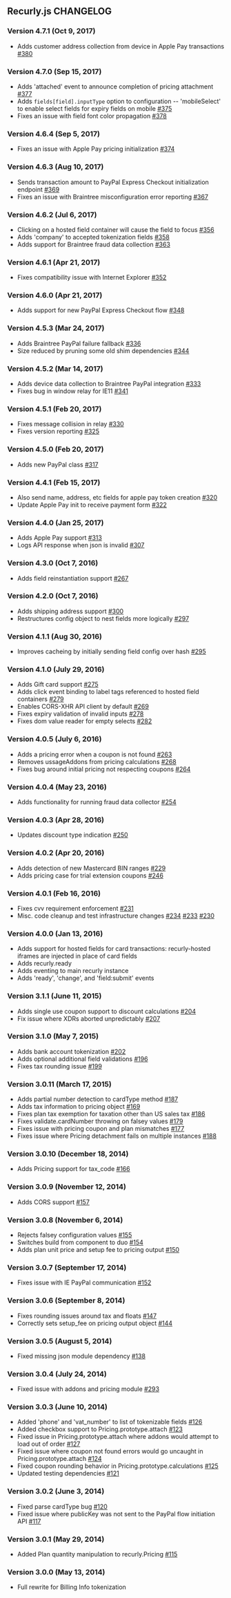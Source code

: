 ## Recurly.js CHANGELOG

### Version 4.7.1 (Oct 9, 2017)

* Adds customer address collection from device in Apple Pay transactions [#380][380]

### Version 4.7.0 (Sep 15, 2017)

* Adds 'attached' event to announce completion of pricing attachment [#377][377]
* Adds `fields[field].inputType` option to configuration -- 'mobileSelect' to enable select fields for expiry fields on mobile [#375][375]
* Fixes an issue with field font color propagation [#378][378]

### Version 4.6.4 (Sep 5, 2017)

* Fixes an issue with Apple Pay pricing initialization [#374][374]

### Version 4.6.3 (Aug 10, 2017)

* Sends transaction amount to PayPal Express Checkout initialization endpoint [#369][369]
* Fixes an issue with Braintree misconfiguration error reporting [#367][367]

### Version 4.6.2 (Jul 6, 2017)

* Clicking on a hosted field container will cause the field to focus [#356][356]
* Adds 'company' to accepted tokenization fields [#358][358]
* Adds support for Braintree fraud data collection [#363][363]

### Version 4.6.1 (Apr 21, 2017)

* Fixes compatibility issue with Internet Explorer [#352][352]

### Version 4.6.0 (Apr 21, 2017)

* Adds support for new PayPal Express Checkout flow [#348][348]

### Version 4.5.3 (Mar 24, 2017)

* Adds Braintree PayPal failure fallback [#336][336]
* Size reduced by pruning some old shim dependencies [#344][344]

### Version 4.5.2 (Mar 14, 2017)

* Adds device data collection to Braintree PayPal integration [#333][333]
* Fixes bug in window relay for IE11 [#341][341]

### Version 4.5.1 (Feb 20, 2017)

* Fixes message collision in relay [#330][330]
* Fixes version reporting [#325][325]

### Version 4.5.0 (Feb 20, 2017)

* Adds new PayPal class [#317][317]

### Version 4.4.1 (Feb 15, 2017)

* Also send name, address, etc fields for apple pay token creation [#320][320]
* Update Apple Pay init to receive payment form [#322][322]

### Version 4.4.0 (Jan 25, 2017)

* Adds Apple Pay support [#313][313]
* Logs API response when json is invalid [#307][307]

### Version 4.3.0 (Oct 7, 2016)

* Adds field reinstantiation support [#267][267]

### Version 4.2.0 (Oct 7, 2016)

* Adds shipping address support [#300][300]
* Restructures config object to nest fields more logically [#297][297]

### Version 4.1.1 (Aug 30, 2016)

* Improves cacheing by initially sending field config over hash [#295][295]

### Version 4.1.0 (July 29, 2016)

* Adds Gift card support [#275][275]
* Adds click event binding to label tags referenced to hosted field containers [#279][279]
* Enables CORS-XHR API client by default [#269][269]
* Fixes expiry validation of invalid inputs [#278][278]
* Fixes dom value reader for empty selects [#282][282]

### Version 4.0.5 (July 6, 2016)

* Adds a pricing error when a coupon is not found [#263][263]
* Removes ussageAddons from pricing calculations [#268][268]
* Fixes bug around initial pricing not respecting coupons [#264][264]

### Version 4.0.4 (May 23, 2016)

* Adds functionality for running fraud data collector [#254][254]

### Version 4.0.3 (Apr 28, 2016)

* Updates discount type indication [#250][250]

### Version 4.0.2 (Apr 20, 2016)

* Adds detection of new Mastercard BIN ranges [#229][229]
* Adds pricing case for trial extension coupons [#246][246]

### Version 4.0.1 (Feb 16, 2016)

* Fixes cvv requirement enforcement [#231][231]
* Misc. code cleanup and test infrastructure changes [#234][234] [#233][233] [#230][230]

### Version 4.0.0 (Jan 13, 2016)

* Adds support for hosted fields for card transactions: recurly-hosted iframes
  are injected in place of card fields
* Adds recurly.ready
* Adds eventing to main recurly instance
* Adds 'ready', 'change', and 'field:submit' events

### Version 3.1.1 (June 11, 2015)

* Adds single use coupon support to discount calculations [#204][204]
* Fix issue where XDRs aborted unpredictably [#207][207]

### Version 3.1.0 (May 7, 2015)

* Adds bank account tokenization [#202][202]
* Adds optional additional field validations [#196][196]
* Fixes tax rounding issue [#199][199]

### Version 3.0.11 (March 17, 2015)

* Adds partial number detection to cardType method [#187][187]
* Adds tax information to pricing object [#169][169]
* Fixes plan tax exemption for taxation other than US sales tax [#186][186]
* Fixes validate.cardNumber throwing on falsey values [#179][179]
* Fixes issue with pricing coupon and plan mismatches [#177][177]
* Fixes issue where Pricing detachment fails on multiple instances [#188][188]

### Version 3.0.10 (December 18, 2014)

* Adds Pricing support for tax_code [#166][166]

### Version 3.0.9 (November 12, 2014)

* Adds CORS support [#157][157]

### Version 3.0.8 (November 6, 2014)

* Rejects falsey configuration values [#155][155]
* Switches build from component to duo [#154][154]
* Adds plan unit price and setup fee to pricing output [#150][150]

### Version 3.0.7 (September 17, 2014)

* Fixes issue with IE PayPal communication [#152][152]

### Version 3.0.6 (September 8, 2014)

* Fixes rounding issues around tax and floats [#147][147]
* Correctly sets setup_fee on pricing output object [#144][144]

### Version 3.0.5 (August 5, 2014)

* Fixed missing json module dependency [#138][138]

### Version 3.0.4 (July 24, 2014)

* Fixed issue with addons and pricing module [#293][293]

### Version 3.0.3 (June 10, 2014)

* Added 'phone' and 'vat_number' to list of tokenizable fields [#126][126]
* Added checkbox support to Pricing.prototype.attach [#123][123]
* Fixed issue in Pricing.prototype.attach where addons would attempt to load out of order [#127][127]
* Fixed issue where coupon not found errors would go uncaught in Pricing.prototype.attach [#124][124]
* Fixed coupon rounding behavior in Pricing.prototype.calculations [#125][125]
* Updated testing dependencies [#121][121]

### Version 3.0.2 (June 3, 2014)

* Fixed parse cardType bug [#120][120]
* Fixed issue where publicKey was not sent to the PayPal flow initiation API [#117][117]

### Version 3.0.1 (May 29, 2014)

* Added Plan quantity manipulation to recurly.Pricing [#115][115]

### Version 3.0.0 (May 13, 2014)

* Full rewrite for Billing Info tokenization

[380]: https://github.com/recurly/recurly-js/commit/8d1c246faf5a06e3a0a0d183d101f3d95808d284
[377]: https://github.com/recurly/recurly-js/commit/81d69db3e141bf01721e2de4ab43a29d1ff9b066
[375]: https://github.com/recurly/recurly-js/commit/9a7b59adbf72746baaf5d639b9301da7dd088fb6
[378]: https://github.com/recurly/recurly-js/commit/3ebe6fbb5709c94901b62137404fb348b4f1cb92
[374]: https://github.com/recurly/recurly-js/commit/3f4415778b5c9c92a18d229c8b8660aaeee8379a
[369]: https://github.com/recurly/recurly-js/commit/06ec82f7814d457e10f8733d954c85303ec46bf1
[367]: https://github.com/recurly/recurly-js/commit/8cd68b8e1f3e685e8eb238d02794ad0e95f45d09
[363]: https://github.com/recurly/recurly-js/commit/1d0e8fa7340db908411174327e9f7b29803de495
[358]: https://github.com/recurly/recurly-js/commit/711355a8f976f32e37e0d007e485084e5d60ac33
[356]: https://github.com/recurly/recurly-js/commit/aceab969a1229e2b3da48f9a9d03ea2025e82585
[352]: https://github.com/recurly/recurly-js/commit/d061f5c8e4f31d620c432c964c19ba96c505a8f8
[348]: https://github.com/recurly/recurly-js/commit/da67a8e040615980d4569ac7c09b5c0e9fc262c2
[344]: https://github.com/recurly/recurly-js/commit/611fbdeba93fe5d86057aa427963508f8188463d
[336]: https://github.com/recurly/recurly-js/commit/76b34d12054a46751a5882e50a3e56e0429fc8aa
[341]: https://github.com/recurly/recurly-js/commit/35a43c5d8102a1eac60d25f0ec30d736524e8229
[340]: https://github.com/recurly/recurly-js/commit/7b462bb7a8d39624ad0b7750a8510679eb26cd68
[333]: https://github.com/recurly/recurly-js/commit/ac55ac8d95c2aaf982483511fe6b0e29600e5704
[330]: https://github.com/recurly/recurly-js/commit/9a1b476cd7bc85c6d8522f81b88b4441543e3e6a
[325]: https://github.com/recurly/recurly-js/commit/b6412fd859958b2760185d6af6c883f88a777613
[317]: https://github.com/recurly/recurly-js/commit/20ae37b8dc3df36f899be5922e8cfbdf68242b00
[322]: https://github.com/recurly/recurly-js/commit/085ddf71b9a92785de6cfe8cbe4b4a34b1154d48
[320]: https://github.com/recurly/recurly-js/commit/6c629181215c1cd9673b69530cac8b33551d3b97
[313]: https://github.com/recurly/recurly-js/commit/19575a5d4a8439646de6d7ca838544167712c7f0
[307]: https://github.com/recurly/recurly-js/commit/228a76368159bb4eca484200d3d1b2ef670a676b
[293]: https://github.com/recurly/recurly-js/commit/f370db6a2f53c77438a43b7e9107b3480215ef75
[267]: https://github.com/recurly/recurly-js/commit/f3d30c92ac79fece0d574ab814ae29f3d346ad5d
[300]: https://github.com/recurly/recurly-js/commit/cd1ccacaa01f79bbc5b886d4f8d6ae7c281955ba
[297]: https://github.com/recurly/recurly-js/commit/27b90787d2f3e8fbb1daf27700d7fb7fd9955373
[295]: https://github.com/recurly/recurly-js/commit/70d314fbb443de13377a1addded5fcd1079bb6de
[276]: https://github.com/recurly/recurly-js/commit/a4059994b2ed864ef6820f7e6e544db48eac52ff
[269]: https://github.com/recurly/recurly-js/commit/d035eee4ec6fd420aeb30d70ed2b6c05a2cdb8e0
[278]: https://github.com/recurly/recurly-js/commit/cbc650d5b9a9836d7391e8abb285a1bd219af4a3
[275]: https://github.com/recurly/recurly-js/commit/92256e4cb070696f972c88442f98a05e9bc4602c
[282]: https://github.com/recurly/recurly-js/commit/b301f028dbef0b9a601118bec675fc41e4a07f4d
[279]: https://github.com/recurly/recurly-js/commit/29d9f7d42a7d5d30da2f049b3da373002a932157
[263]: https://github.com/recurly/recurly-js/commit/313c143d20813b029f9831a4446857083252ef6e
[268]: https://github.com/recurly/recurly-js/commit/bd70dd34bef3ece01b50ed9f461104209571e9b7
[264]: https://github.com/recurly/recurly-js/commit/a84da7b2f0f40d9ff9d959e6a10e07de8dd10923
[254]: https://github.com/recurly/recurly-js/commit/44bfc4f8d6cb9fef81b2335cc609a5b2ef8165b2
[250]: https://github.com/recurly/recurly-js/commit/436c6b8ac165f1acc5e41288591f8d7f1e84e23e
[246]: https://github.com/recurly/recurly-js/commit/1bed75dca6f68036fc7d1c0be9d3dadb9dcfb67a
[229]: https://github.com/recurly/recurly-js/commit/8e073b10dd8db163162579b67b7263d39ce0b2e4
[230]: https://github.com/recurly/recurly-js/commit/137e1ba91610bfe7fdaf9f5ba0974a9018f914d7
[233]: https://github.com/recurly/recurly-js/commit/c2a7a19801d28e1058e414c475755880c227af0c
[234]: https://github.com/recurly/recurly-js/commit/3b3249c914b324945c0884b96d4ccab8d61ae3bf
[231]: https://github.com/recurly/recurly-js/commit/8d1db92efa11d8e6363046cdc0dd83926a8b61bb
[204]: https://github.com/recurly/recurly-js/commit/6623b0a1d55384b3c03b2918b4ba94a0a34238b5
[207]: https://github.com/recurly/recurly-js/commit/0ecc549acc218176db72578747c07288578db027
[202]: https://github.com/recurly/recurly-js/commit/684119566898568f9947210b26cb794f0823e28e
[199]: https://github.com/recurly/recurly-js/commit/e04662b887e3f51553a0c691d704ec680c36f772
[196]: https://github.com/recurly/recurly-js/commit/bd49c9a7785bda07ade74d4f17cf9351599dbf11
[188]: https://github.com/recurly/recurly-js/commit/7f03c8798a7286fbcc30e32388ad0eeae86c1be5
[187]: https://github.com/recurly/recurly-js/commit/5e771eae688135338478281d947bd96c7fa5dbc6
[186]: https://github.com/recurly/recurly-js/commit/b5ab08d328c8687e747443cb9c0cae42d8d9fe48
[179]: https://github.com/recurly/recurly-js/commit/410182d331d787c180b6e8dbf628e365cc9a0865
[177]: https://github.com/recurly/recurly-js/commit/4973d752291fa76410469fed4d965d66c68bcb9d
[169]: https://github.com/recurly/recurly-js/commit/0f3088c4ee3ada7f23a3ef3fa4d512d53f363307
[166]: https://github.com/recurly/recurly-js/commit/f5b476550d23a46028f8a24579ea5dbc1bd23236
[157]: https://github.com/recurly/recurly-js/commit/8585f26f9a816b21c6689b9fd72c65714f138378
[155]: https://github.com/recurly/recurly-js/commit/7c3d22b5e75ddd565631adbd96ecc02d8cc868b7
[154]: https://github.com/recurly/recurly-js/commit/63d7ba073d22841401ff5fe6bf0d5bba36328f62
[152]: https://github.com/recurly/recurly-js/commit/47d120185804e28ecbe7d96a0ce8a07b4234353d
[150]: https://github.com/recurly/recurly-js/commit/4b0fb749c36b46c22a0ca2b49f690b2b09243dd5
[147]: https://github.com/recurly/recurly-js/commit/30a7310148d2109dfb4f2b46232d9204ee3f7211
[144]: https://github.com/recurly/recurly-js/commit/25c505b5a158c30fdf6ab8009dae37f2ddc3b749
[138]: https://github.com/recurly/recurly-js/commit/ce631dbd75c62670f91f226ab02dad0218f5c90f
[137]: https://github.com/recurly/recurly-js/commit/db481de4459dcb7918060f1d3fbfaeb57c39d802
[127]: https://github.com/recurly/recurly-js/commit/744942e2922c42ee6a67fb131cdf1f8a208ab797
[126]: https://github.com/recurly/recurly-js/commit/0fa3b8a57a12e89050a51e40e91ec1a9b34bb30e
[125]: https://github.com/recurly/recurly-js/commit/f7072d7387b8a43d41a5ec94bb069a26eb28f19d
[124]: https://github.com/recurly/recurly-js/commit/ce5103a0e67e7c96b61bbbbdc684ebda96f46068
[123]: https://github.com/recurly/recurly-js/commit/85483f9117dc871c3d9a0c0a33fcbe57613ec322
[121]: https://github.com/recurly/recurly-js/commit/5abe15a3054d2ccfe0577c8aecfe26ed081dd7fe
[120]: https://github.com/recurly/recurly-js/commit/05c2f92d503aadbca16f16f9ef063421f03fee19
[117]: https://github.com/recurly/recurly-js/commit/c59123e8703210e190eadef9177204689566eec4
[115]: https://github.com/recurly/recurly-js/commit/53270974d50f4094f3bd18575dad771ba141a63c
